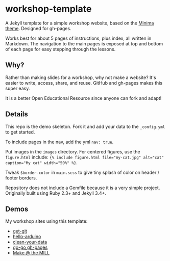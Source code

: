 # workshop-template

A Jekyll template for a simple workshop website, based on the [Minima theme](https://github.com/jekyll/minima).
Designed for gh-pages.

Works best for about 5 pages of instructions, plus index, all written in Markdown. 
The navigation to the main pages is exposed at top and bottom of each page for easy stepping through the lessons.

## Why?

Rather than making slides for a workshop, why not make a website? 
It's easier to write, access, share, and reuse. 
GitHub and gh-pages makes this super easy.

It is a better Open Educational Resource since anyone can fork and adapt!

## Details

This repo is the demo skeleton. 
Fork it and add your data to the `_config.yml` to get started.

To include pages in the nav, add the yml `nav: true`.

Put images in the `images` directory. 
For centered figures, use the `figure.html` include: `{% include figure.html file="my-cat.jpg" alt="cat" caption="My cat" width="50%" %}`.

Tweak `$border-color` in `main.scss` to give tiny splash of color on header / footer borders.

Repository does not include a Gemfile because it is a very simple project. 
Originally built using Ruby 2.3+ and Jekyll 3.4+.

## Demos

My workshop sites using this template:

- [get-git](https://uidaholib.github.io/get-git/)
- [hello-arduino](https://evanwill.github.io/hello-arduino/)
- [clean-your-data](https://evanwill.github.io/clean-your-data/)
- [go-go gh-pages](https://evanwill.github.io/go-go-ghpages/)
- [Make @ the MILL](https://uidaholib.github.io/make-at-the-mill/)
